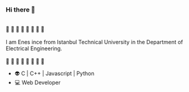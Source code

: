 ### Hi there 👋
\
🐝 🐝 🐝 🐝 🐝 🐝 🐝 🐝
\
\
I am Enes ince from Istanbul Technical University in the Department of Electrical Engineering.
\
\
 🐝 🐝 🐝 🐝 🐝 🐝 🐝 🐝

- :alien: C | C++ | Javascript | Python
- :computer: Web Developer
